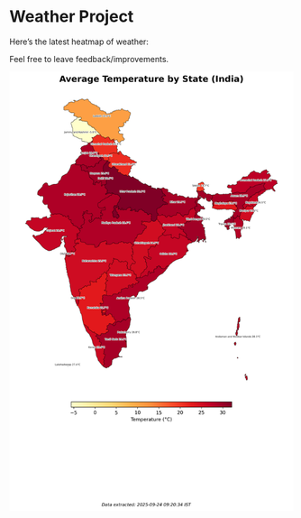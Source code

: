 # Weather Project

Here’s the latest heatmap of weather:

Feel free to leave feedback/improvements.

![India Heatmap](docs/assets/india_heatmap.png?v=D36A8C)
